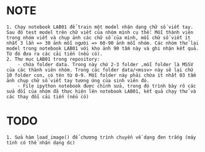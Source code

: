 # NOTE
	1. Chạy notebook LAB01 để train một model nhận dạng chữ số viết tay. Sau đó test model trên chữ viết của nhóm mình cụ thể: Mỗi thành viên trong nhóm viết và chụp ảnh các chữ số của mình, mỗi chữ số viết ít nhất 3 lần => 30 ảnh mỗi người => 60-90 ảnh mỗi nhóm. Các nhóm thử lại model trong notebook LAB01 với kho ảnh 90 tấm này và ghi nhận kết quả. Từ đó đưa ra các cải tiến (nếu có).
	2. Thư mục LAB01 trong repository: 
		- chứa folder data. Trong này chứ 2-3 folder ,mỗi folder là MSSV của các thành viên nhóm. Trong các folder data/<mssv> này sẽ lại chứ 10 folder con, có tên từ 0-9. Mỗi folder này phải chứa ít nhất 03 tấm ảnh chụp chữ số viết tay tương ứng của sinh viên đó.
		- File ipython notebook được chỉnh sửa, trong đó trình bày rõ các sửa đổi của nhóm đã thực hiện lên notebook LAB01, kết quả chạy thử và các thay đổi cải tiến (nếu có)
# TODO
	1. Sửa hàm load_image() để chương trình chuyển về dạng đen trắng (máy tính có thể nhận dạng dc)